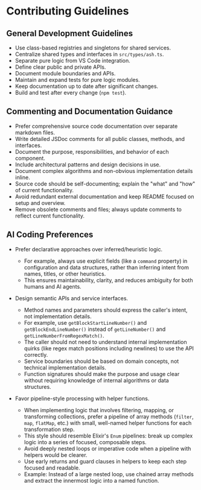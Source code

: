# Contributing Guidelines

## General Development Guidelines

- Use class-based registries and singletons for shared services.
- Centralize shared types and interfaces in `src/types/ash.ts`.
- Separate pure logic from VS Code integration.
- Define clear public and private APIs.
- Document module boundaries and APIs.
- Maintain and expand tests for pure logic modules.
- Keep documentation up to date after significant changes.
- Build and test after every change (`npm test`).

## Commenting and Documentation Guidance

- Prefer comprehensive source code documentation over separate markdown files.
- Write detailed JSDoc comments for all public classes, methods, and interfaces.
- Document the purpose, responsibilities, and behavior of each component.
- Include architectural patterns and design decisions in use.
- Document complex algorithms and non-obvious implementation details inline.
- Source code should be self-documenting; explain the "what" and "how" of current functionality.
- Avoid redundant external documentation and keep README focused on setup and overview.
- Remove obsolete comments and files; always update comments to reflect current functionality.

## AI Coding Preferences

- Prefer declarative approaches over inferred/heuristic logic.
  - For example, always use explicit fields (like a `command` property) in configuration and data
    structures, rather than inferring intent from names, titles, or other heuristics.
  - This ensures maintainability, clarity, and reduces ambiguity for both humans and AI agents.

- Design semantic APIs and service interfaces.
  - Method names and parameters should express the caller's intent, not implementation details.
  - For example, use `getBlockStartLineNumber()` and `getBlockEndLineNumber()` instead of
    `getLineNumber()` and `getLineNumberFromRegexMatch()`.
  - The caller should not need to understand internal implementation quirks (like regex match
    positions including newlines) to use the API correctly.
  - Service boundaries should be based on domain concepts, not technical implementation details.
  - Function signatures should make the purpose and usage clear without requiring knowledge of
    internal algorithms or data structures.

- Favor pipeline-style processing with helper functions.
  - When implementing logic that involves filtering, mapping, or transforming collections, prefer a
    pipeline of array methods (`filter`, `map`, `flatMap`, etc.) with small, well-named helper
    functions for each transformation step.
  - This style should resemble Elixir's `Enum` pipelines: break up complex logic into a series of
    focused, composable steps.
  - Avoid deeply nested loops or imperative code when a pipeline with helpers would be clearer.
  - Use early returns and guard clauses in helpers to keep each step focused and readable.
  - Example: Instead of a large nested loop, use chained array methods and extract the innermost
    logic into a named function.
